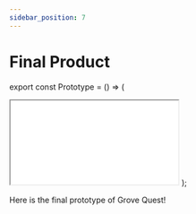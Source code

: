```yaml
---
sidebar_position: 7
---
```


# Final Product

export const Prototype = () => (
   <iframe 
        style={{
            border: '3px solid rgba(0, 0, 0, 0.1)',
        }} 
        width={900}
        height={450}
        src={'https://www.figma.com/embed?embed_host=share&url=https%3A%2F%2Fwww.figma.com%2Ffile%2FcpZj0jrg4ur1OmgpHpMLsD%2FGrove-Quest-App-UI%3Ftype%3Ddesign%26node-id%3D1048%253A2807%26mode%3Ddesign%26t%3DpZc1pY5JSDE3jOSK-1'}
        allowFullScreen>
    </iframe>
);

Here is the final prototype of Grove Quest!

<Prototype/>
